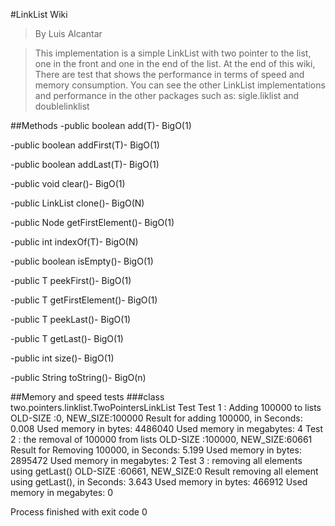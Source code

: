#LinkList Wiki
>By Luis Alcantar

>This implementation is a  simple LinkList with two pointer to the list, one in the front and one in the end of the list.
At the end of this wiki, There are test that shows the performance in terms of speed and memory consumption.
You can see the other LinkList implementations and performance in the other packages such as: sigle.liklist
and doublelinklist

##Methods
-public boolean add(T)- BigO(1)

-public boolean addFirst(T)- BigO(1)

-public boolean addLast(T)- BigO(1)

-public void clear()- BigO(1)

-public LinkList<T> clone()- BigO(N)

-public Node<T> getFirstElement()- BigO(1)

-public int indexOf(T)- BigO(N)

-public boolean isEmpty()- BigO(1)

-public T peekFirst()- BigO(1)

-public T getFirstElement()- BigO(1)

-public T peekLast()- BigO(1)

-public T getLast()- BigO(1)

-public int size()- BigO(1)

-public String toString()- BigO(n)

##Memory and speed tests
###class two.pointers.linklist.TwoPointersLinkList Test
Test 1 : Adding 100000 to lists
	OLD-SIZE :0, NEW_SIZE:100000
	Result for adding 100000, in Seconds: 0.008
	Used memory in bytes: 4486040
	Used memory in megabytes: 4
Test 2 : the removal of  100000 from lists
	OLD-SIZE :100000, NEW_SIZE:60661
	Result for Removing 100000, in Seconds: 5.199
	Used memory in bytes: 2895472
	Used memory in megabytes: 2
Test 3 : removing all elements using getLast()
	OLD-SIZE :60661, NEW_SIZE:0
	Result removing all element using getLast(), in Seconds: 3.643
	Used memory in bytes: 466912
	Used memory in megabytes: 0

Process finished with exit code 0
